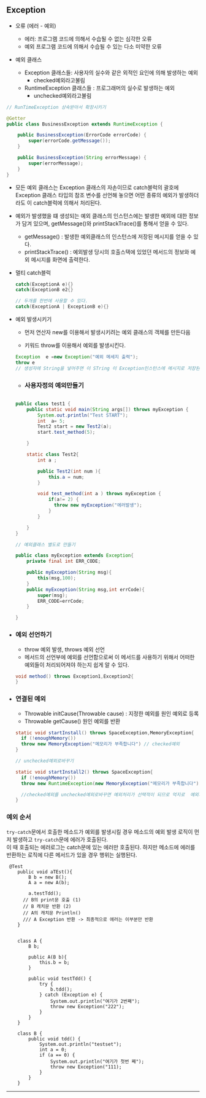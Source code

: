 ## Exception
- 오류 (에러 - 예외)
  - 에러: 프로그램 코드에 의해서 수습될 수 없는 심각한 오류
  - 예외 프로그램 코드에 의해서 수습될 수 있는 다소 미약한 오류

- 예외 클래스
  - Exception 클래스들: 사용자의 실수와 같은 외적인 요인에 의해 발생하는 예외
    - checked예외라고불림
  - RuntimeException 클래스들 : 프로그래머의 실수로 발생하는 예외
    - unchecked예외라고불림  

```java
// RunTimeException 상속받아서 확장시키기

@Getter
public class BusinessException extends RuntimeException {

    public BusinessException(ErrorCode errorCode) {
        super(errorCode.getMessage());
    }

    public BusinessException(String errorMessage) {
        super(errorMessage);
    }
}


```

- 모든 예외 클래스는 Exception 클래스의 자손이므로 catch블럭의 괄호에 Exception 클래스 타입의 참조 변수를 선언해 놓으면 어떤 종류의 예외가 발생하더라도 이 catch블럭에 의해서 처리된다.

- 예외가 발생했을 떄 생성되는 예외 클래스의 인스턴스에는 발생한 예외에 대한 정보가 담겨 있으며, getMessage()와 printStackTrace()를 통해서 얻을 수 있다.
  - getMessage() : 발생한 예외클래스의 인스턴스에 저장된 메시지를 얻을 수 있다.
  - printStackTrace() : 예외발생 당시의 호출스택에 있었던 메서드의 정보와 예외 메시지를 화면에 출력한다.  

- 멀티 catch블럭
  ```java
  catch(ExceptionA e){} 
  catch(ExceptionB e2{}

  // 두개를 한번에 사용할 수 있다.
  catch(ExceptionA | ExceptionB e){}
  
  ```
- 예외 발생시키기
  - 먼저 연산자 new를 이용해서 발생시키려는 예외 클래스의 객체를 만든다음
  
  - 키워드 throw를 이용해서 예외를 발생시킨다.

  ```java
  Exception  e =new Exception("예외 메세지 출력");
  throw e 
  // 생성자에 String을 넣어주면 이 STring 이 Exception인스턴스에 메시지로 저장된다 --> Getmessage()로 얻을 수 있다.
  ```

  - ### 사용자정의 예외만들기
  ```java

  public class test1 {
      public static void main(String args[]) throws myException {
          System.out.println("Test START");
          int  a= 5;
          Test2 start = new Test2(a);
          start.test_method(5);

      }

      static class Test2{
          int a ;

          public Test2(int num ){
              this.a = num;
          }

          void test_method(int a ) throws myException {
              if(a!= 2) {
                throw new myException("에러발생");
              }
          }

      }
  }

  // 예외클래스 별도로 만들기

  public class myException extends Exception{
      private final int ERR_CODE;

      public myException(String msg){
          this(msg,100);
      }
      public myException(String msg,int errCode){
          super(msg);
          ERR_CODE=errCode;
      }

  }


  ```
- ### 예외 선언하기
  
  - throw 예외 발생, throws 예외 선언
  - 메서드의 선언부에 예외를 선언함으로써 이 메서드를 사용하기 위해서 어떠한 예외들이 처리되어져야 하는지 쉽게 알 수 있다.
   

  ```java 
  void method() throws Exception1,Exception2{
  }
  ```


- ### 연결된 예외
  - Throwable initCause(Throwable cause) : 지정한 예외를 원인 예외로 등록
  - Throwable getCause() 원인 예외를 반환
  ```java
  static void startInstall() throws SpaceException,MemoryException{
    if (!enoughMemory())
    throw new MemoryException("메모리가 부족합니다") // checked예외
  }

  // unchecked예외로바꾸기

  static void startInstall2() throws SpaceException{
    if (!enoughMemory())
    throw new RuntimeException(new MemoryException("메모리가 부족합니다")); // RuntimeException으로 감싸버렸기 떄문에 unchecked예외가 되버림

    //checked예외를 unchecked예외로바꾸면 예외처리가 선택적이 되므로 억지로  예외처리를 하지 않아도 된다.
  }

  ```

### 예외 순서

`try-catch`문에서 호출한 메소드가 예외를 발생시킬 경우 메소드의 예외 발생 로직이 먼저 발생하고 `try-catch`문에 에러가 호출된다.  <br/>
이 때 호출되는 에러로그는 catch문에 있는 에러만 호출된다. 하지만 메소드에 에러를 반환하는 로직에 다른 메서드가 있을 경우 행위는 실행된다.

```
 @Test
    public void aTEst(){
        B b = new B();
        A a = new A(b);

        a.testTdd(); 
      // B의 print문 호출 (1)
      // B 캐치문 반환 (2)
      // A의 캐치문 Println()
      /// A Exception 반환 -> 최종적으로 에러는 이부분만 반환
    }


    class A {
        B b;

        public A(B b){
            this.b = b;
        }

        public void testTdd() {
            try {
                b.tdd();
            } catch (Exception e) {
                System.out.println("여기가 2번째");
                throw new Exception("222");
            }
        }
    }

    class B {
        public void tdd() {
            System.out.println("testset");
            int a = 0;
            if (a == 0) {
                System.out.println("여기가 첫번 째");
                throw new Exception("111);
            }
        }
    }
```

---